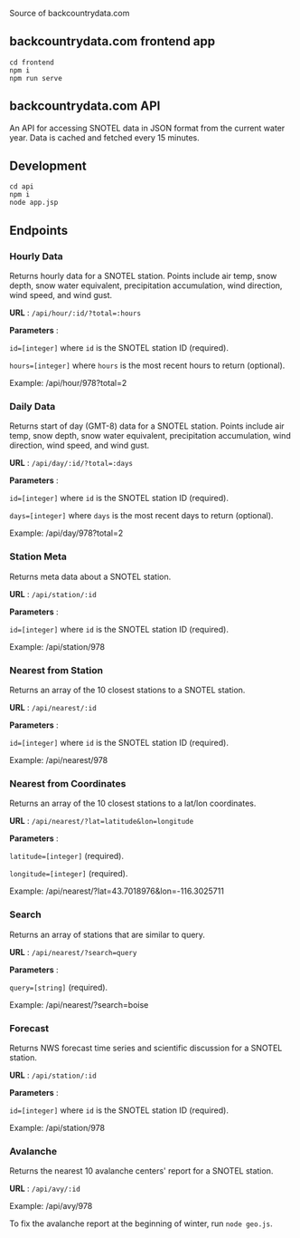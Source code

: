 Source of backcountrydata.com

## backcountrydata.com frontend app

```
cd frontend
npm i
npm run serve
```

## backcountrydata.com API

An API for accessing SNOTEL data in JSON format from the current water year. Data is cached and fetched every 15 minutes.

## Development

```
cd api
npm i 
node app.jsp
```

## Endpoints

### Hourly Data

Returns hourly data for a SNOTEL station. Points include air temp, snow depth, snow water equivalent, precipitation accumulation, wind direction, wind speed, and wind gust.

**URL** : `/api/hour/:id/?total=:hours`

**Parameters** : 

`id=[integer]` where `id` is the SNOTEL station ID (required).

`hours=[integer]` where `hours` is the most recent hours to return (optional).

Example: /api/hour/978?total=2

### Daily Data

Returns start of day (GMT-8) data for a SNOTEL station. Points include air temp, snow depth, snow water equivalent, precipitation accumulation, wind direction, wind speed, and wind gust.

**URL** : `/api/day/:id/?total=:days`

**Parameters** : 

`id=[integer]` where `id` is the SNOTEL station ID (required).

`days=[integer]` where `days` is the most recent days to return (optional).

Example: /api/day/978?total=2

### Station Meta

Returns meta data about a SNOTEL station.

**URL** : `/api/station/:id`

**Parameters** : 

`id=[integer]` where `id` is the SNOTEL station ID (required).

Example: /api/station/978

### Nearest from Station

Returns an array of the 10 closest stations to a SNOTEL station.

**URL** : `/api/nearest/:id`

**Parameters** : 

`id=[integer]` where `id` is the SNOTEL station ID (required).

Example: /api/nearest/978

### Nearest from Coordinates

Returns an array of the 10 closest stations to a lat/lon coordinates.

**URL** : `/api/nearest/?lat=latitude&lon=longitude`

**Parameters** : 

`latitude=[integer]` (required).

`longitude=[integer]` (required).

Example: /api/nearest/?lat=43.7018976&lon=-116.3025711

### Search

Returns an array of stations that are similar to query.

**URL** : `/api/nearest/?search=query`

**Parameters** : 

`query=[string]` (required).

Example: /api/nearest/?search=boise

### Forecast

Returns NWS forecast time series and scientific discussion for a SNOTEL station.

**URL** : `/api/station/:id`

**Parameters** : 

`id=[integer]` where `id` is the SNOTEL station ID (required).

Example: /api/station/978

### Avalanche

Returns the nearest 10 avalanche centers' report for a SNOTEL station.

**URL** : `/api/avy/:id`

Example: /api/avy/978

To fix the avalanche report at the beginning of winter, run `node geo.js`.
